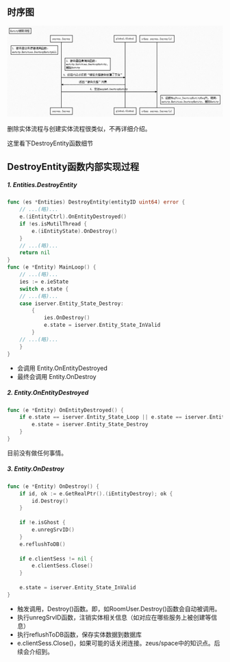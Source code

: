 ## 时序图

![图1](assets/g.jpg)

删除实体流程与创建实体流程很类似，不再详细介绍。

这里看下DestroyEntity函数细节

## DestroyEntity函数内部实现过程

##### 1. Entities.DestroyEntity

```go
func (es *Entities) DestroyEntity(entityID uint64) error {
	// ...(略)...
	e.(iEntityCtrl).OnEntityDestroyed()
	if !es.isMutilThread {
		e.(iEntityState).OnDestroy()
	}
	// ...(略)...
	return nil
}
func (e *Entity) MainLoop() {
	// ...(略)...
	ies := e.ieState
	switch e.state {
	// ...(略)...
	case iserver.Entity_State_Destroy:
		{
			ies.OnDestroy()
			e.state = iserver.Entity_State_InValid
		}
	// ...(略)...
	}
}
```
  - 会调用 Entity.OnEntityDestroyed
  - 最终会调用 Entity.OnDestroy

##### 2. Entity.OnEntityDestroyed

```go
func (e *Entity) OnEntityDestroyed() {
	if e.state == iserver.Entity_State_Loop || e.state == iserver.Entity_State_Init {
		e.state = iserver.Entity_State_Destroy
	}
}
```

目前没有做任何事情。

##### 3. Entity.OnDestroy

```go
func (e *Entity) OnDestroy() {
	if id, ok := e.GetRealPtr().(iEntityDestroy); ok {
		id.Destroy()
	}

	if !e.isGhost {
		e.unregSrvID()
	}
	e.reflushToDB()

	if e.clientSess != nil {
		e.clientSess.Close()
	}

	e.state = iserver.Entity_State_InValid
}
```

  - 触发调用，Destroy()函数。即，如RoomUser.Destroy()函数会自动被调用。
  - 执行unregSrvID函数，注销实体相关信息（如对应在哪些服务上被创建等信息）
  - 执行reflushToDB函数，保存实体数据到数据库
  - e.clientSess.Close()，如果可能的话关闭连接。zeus/space中的知识点。后续会介绍到。
